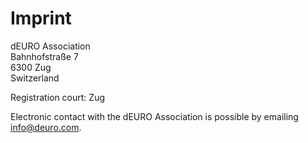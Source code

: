 # Imprint

dEURO Association  
Bahnhofstraße 7  
6300 Zug  
Switzerland  
 
Registration court: Zug

Electronic contact with the dEURO Association is possible by emailing info@deuro.com.
